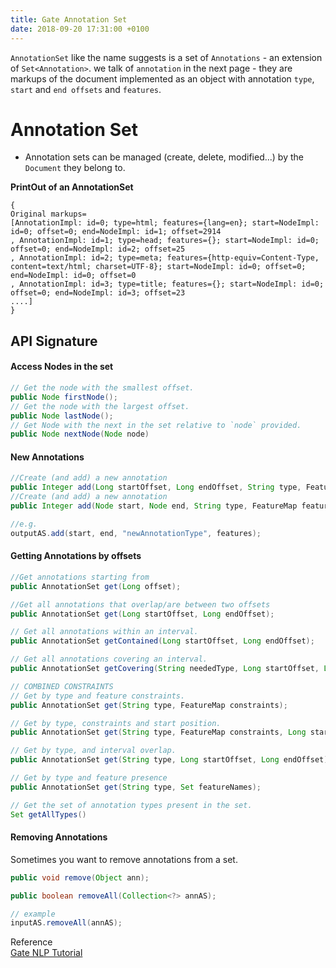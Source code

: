 ```yaml
---
title: Gate Annotation Set
date: 2018-09-20 17:31:00 +0100
---
```


`AnnotationSet` like the name suggests is a set of `Annotations` - an extension of `Set<Annotation>`.
we talk of `annotation` in the next page - they are markups of the document implemented as an object with annotation `type`, 
`start` and `end offsets` and `features`.

# Annotation Set
- Annotation sets can be managed (create, delete, modified...) by the `Document` they belong to.



**PrintOut of an AnnotationSet**
```
{
Original markups=
[AnnotationImpl: id=0; type=html; features={lang=en}; start=NodeImpl: id=0; offset=0; end=NodeImpl: id=1; offset=2914
, AnnotationImpl: id=1; type=head; features={}; start=NodeImpl: id=0; offset=0; end=NodeImpl: id=2; offset=25
, AnnotationImpl: id=2; type=meta; features={http-equiv=Content-Type, content=text/html; charset=UTF-8}; start=NodeImpl: id=0; offset=0; end=NodeImpl: id=0; offset=0
, AnnotationImpl: id=3; type=title; features={}; start=NodeImpl: id=0; offset=0; end=NodeImpl: id=3; offset=23
....]
}
```

## API Signature
#### Access Nodes in the set

```java
// Get the node with the smallest offset.
public Node firstNode();
// Get the node with the largest offset.
public Node lastNode();
// Get Node with the next in the set relative to `node` provided.
public Node nextNode(Node node)
```

#### New Annotations  
```java  
//Create (and add) a new annotation  
public Integer add(Long startOffset, Long endOffset, String type, FeatureMap features);
//Create (and add) a new annotation   
public Integer add(Node start, Node end, String type, FeatureMap features);

//e.g.
outputAS.add(start, end, "newAnnotationType", features);
```

#### Getting Annotations by offsets
```java
//Get annotations starting from
public AnnotationSet get(Long offset);

//Get all annotations that overlap/are between two offsets
public AnnotationSet get(Long startOffset, Long endOffset);

// Get all annotations within an interval.
public AnnotationSet getContained(Long startOffset, Long endOffset);

// Get all annotations covering an interval.
public AnnotationSet getCovering(String neededType, Long startOffset, Long endOffset);

// COMBINED CONSTRAINTS
// Get by type and feature constraints.
public AnnotationSet get(String type, FeatureMap constraints);

// Get by type, constraints and start position.
public AnnotationSet get(String type, FeatureMap constraints, Long startOffset);

// Get by type, and interval overlap.
public AnnotationSet get(String type, Long startOffset, Long endOffset);

// Get by type and feature presence
public AnnotationSet get(String type, Set featureNames);

// Get the set of annotation types present in the set.
Set getAllTypes()
```

#### Removing Annotations
Sometimes you want to remove annotations from a set.

```java
public void remove(Object ann);

public boolean removeAll(Collection<?> annAS);

// example
inputAS.removeAll(annAS);
```


Reference  
[Gate NLP Tutorial](https://gate.ac.uk)

